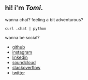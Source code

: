 ## hi! i'm *Tomi*.
wanna chat? feeling a bit adventurous?

    curl .chat | python

wanna be social?

- [github][github]
- [instagram][instagram]
- [linkedin][linkedin]
- [soundcloud][soundcloud]
- [stackoverflow][stackoverflow]
- [twitter][twitter]

[github]:        https://github.com/Tomi-3-0
[instagram]:     https://instagram.com/tomi
[linkedin]:      https://www.linkedin.com/in/tomi
[soundcloud]:    https://soundcloud.com/tomi
[stackoverflow]: http://stackoverflow.com/users/641766/tomi
[twitter]:       https://twitter.com/tomi
